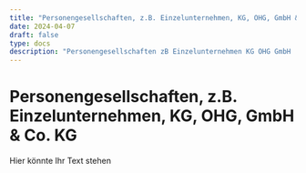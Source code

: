 ```yaml
---
title: "Personengesellschaften, z.B. Einzelunternehmen, KG, OHG, GmbH & Co. KG"
date: 2024-04-07
draft: false
type: docs
description: "Personengesellschaften zB Einzelunternehmen KG OHG GmbH  Co KG"
---
```


# Personengesellschaften, z.B. Einzelunternehmen, KG, OHG, GmbH & Co. KG

Hier könnte Ihr Text stehen